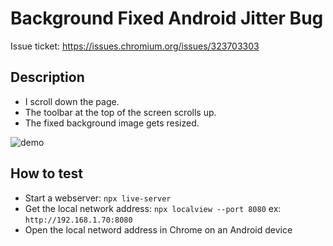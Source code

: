 # Background Fixed Android Jitter Bug

Issue ticket: https://issues.chromium.org/issues/323703303

## Description

- I scroll down the page.
- The toolbar at the top of the screen scrolls up.
- The fixed background image gets resized.

![demo](./demo.gif)

## How to test

- Start a webserver: `npx live-server`
- Get the local network address: `npx localview --port 8080` ex: `http://192.168.1.70:8080`
- Open the local netword address in Chrome on an Android device
